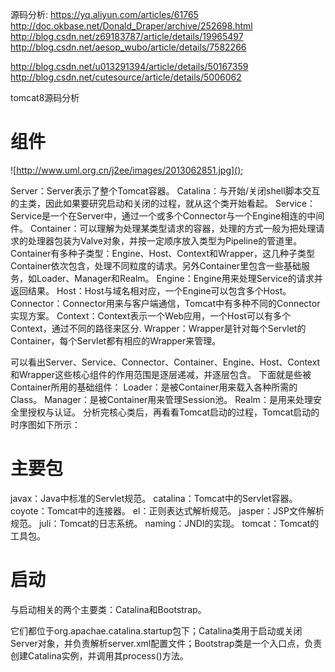 源码分析:
https://yq.aliyun.com/articles/61765
http://doc.okbase.net/Donald_Draper/archive/252698.html
http://blog.csdn.net/z69183787/article/details/19965497
http://blog.csdn.net/aesop_wubo/article/details/7582266

http://blog.csdn.net/u013291394/article/details/50167359
http://blog.csdn.net/cutesource/article/details/5006062

tomcat8源码分析

# 组件
![http://www.uml.org.cn/j2ee/images/2013062851.jpg]();

Server：Server表示了整个Tomcat容器。
Catalina：与开始/关闭shell脚本交互的主类，因此如果要研究启动和关闭的过程，就从这个类开始看起。
Service：Service是一个在Server中，通过一个或多个Connector与一个Engine相连的中间件。
Container：可以理解为处理某类型请求的容器，处理的方式一般为把处理请求的处理器包装为Valve对象，并按一定顺序放入类型为Pipeline的管道里。Container有多种子类型：Engine、Host、Context和Wrapper，这几种子类型Container依次包含，处理不同粒度的请求。另外Container里包含一些基础服务，如Loader、Manager和Realm。
Engine：Engine用来处理Service的请求并返回结果。
Host：Host与域名相对应，一个Engine可以包含多个Host。
Connector：Connector用来与客户端通信，Tomcat中有多种不同的Connector实现方案。
Context：Context表示一个Web应用，一个Host可以有多个Context，通过不同的路径来区分.
Wrapper：Wrapper是针对每个Servlet的Container，每个Servlet都有相应的Wrapper来管理。

可以看出Server、Service、Connector、Container、Engine、Host、Context和Wrapper这些核心组件的作用范围是逐层递减，并逐层包含。
下面就是些被Container所用的基础组件：
Loader：是被Container用来载入各种所需的Class。
Manager：是被Container用来管理Session池。
Realm：是用来处理安全里授权与认证。
分析完核心类后，再看看Tomcat启动的过程，Tomcat启动的时序图如下所示：

# 主要包

javax：Java中标准的Servlet规范。
catalina：Tomcat中的Servlet容器。
coyote：Tomcat中的连接器。
el：正则表达式解析规范。
jasper：JSP文件解析规范。
juli：Tomcat的日志系统。
naming：JNDI的实现。
tomcat：Tomcat的工具包。

# 启动
与启动相关的两个主要类：Catalina和Bootstrap。

它们都位于org.apachae.catalina.startup包下；Catalina类用于启动或关闭
Server对象，并负责解析server.xml配置文件；Bootstrap类是一个入口点，负责创建Catalina实例，并调用其process()方法。
